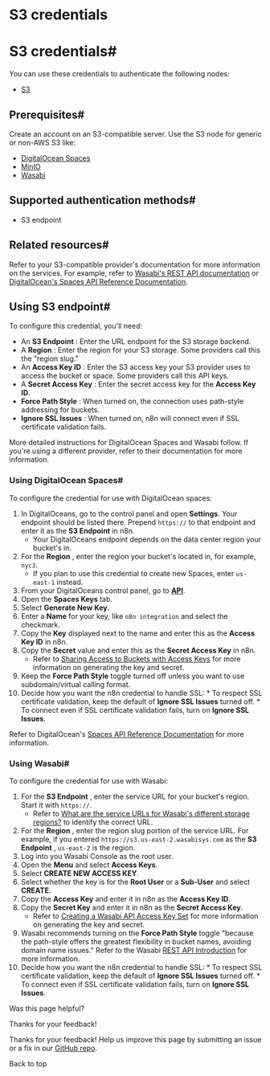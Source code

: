 # S3 credentials

[ ](https://github.com/n8n-io/n8n-docs/edit/main/docs/integrations/builtin/credentials/s3.md "Edit this page")

# S3 credentials#

You can use these credentials to authenticate the following nodes:

  * [S3](../../app-nodes/n8n-nodes-base.s3/)



## Prerequisites#

Create an account on an S3-compatible server. Use the S3 node for generic or non-AWS S3 like:

  * [DigitalOcean Spaces](https://www.digitalocean.com/products/spaces)
  * [MinIO](https://min.io/)
  * [Wasabi](https://wasabi.com/)



## Supported authentication methods#

  * S3 endpoint



## Related resources#

Refer to your S3-compatible provider's documentation for more information on the services. For example, refer to [Wasabi's REST API documentation](https://docs.wasabi.com/docs/rest-api-introduction) or [DigitalOcean's Spaces API Reference Documentation](https://docs.digitalocean.com/reference/api/spaces-api/).

## Using S3 endpoint#

To configure this credential, you'll need:

  * An **S3 Endpoint** : Enter the URL endpoint for the S3 storage backend.
  * A **Region** : Enter the region for your S3 storage. Some providers call this the "region slug."
  * An **Access Key ID** : Enter the S3 access key your S3 provider uses to access the bucket or space. Some providers call this API keys.
  * A **Secret Access Key** : Enter the secret access key for the **Access Key ID**.
  * **Force Path Style** : When turned on, the connection uses path-style addressing for buckets.
  * **Ignore SSL Issues** : When turned on, n8n will connect even if SSL certificate validation fails.



More detailed instructions for DigitalOcean Spaces and Wasabi follow. If you're using a different provider, refer to their documentation for more information. 

### Using DigitalOcean Spaces#

To configure the credential for use with DigitalOcean spaces:

  1. In DigitalOceans, go to the control panel and open **Settings**. Your endpoint should be listed there. Prepend `https://` to that endpoint and enter it as the **S3 Endpoint** in n8n.
     * Your DigitalOceans endpoint depends on the data center region your bucket's in.
  2. For the **Region** , enter the region your bucket's located in, for example, `nyc3`.
     * If you plan to use this credential to create new Spaces, enter `us-east-1` instead.
  3. From your DigitalOceans control panel, go to [**API**](https://cloud.digitalocean.com/account/api/spaces).
  4. Open the **Spaces Keys** tab.
  5. Select **Generate New Key**.
  6. Enter a **Name** for your key, like `n8n integration` and select the checkmark.
  7. Copy the **Key** displayed next to the name and enter this as the **Access Key ID** in n8n.
  8. Copy the **Secret** value and enter this as the **Secret Access Key** in n8n.
     * Refer to [Sharing Access to Buckets with Access Keys](https://docs.digitalocean.com/products/spaces/how-to/manage-access/#access-keys) for more information on generating the key and secret.
  9. Keep the **Force Path Style** toggle turned off unless you want to use subdomain/virtual calling format.
  10. Decide how you want the n8n credential to handle SSL:
     * To respect SSL certificate validation, keep the default of **Ignore SSL Issues** turned off.
     * To connect even if SSL certificate validation fails, turn on **Ignore SSL Issues**.



Refer to DigitalOcean's [Spaces API Reference Documentation](https://docs.digitalocean.com/reference/api/spaces-api/) for more information.

### Using Wasabi#

To configure the credential for use with Wasabi:

  1. For the **S3 Endpoint** , enter the service URL for your bucket's region. Start it with `https://`.
     * Refer to [What are the service URLs for Wasabi's different storage regions?](https://knowledgebase.wasabi.com/hc/en-us/articles/360015106031-What-are-the-service-URLs-for-Wasabi-s-different-storage-regions) to identify the correct URL.
  2. For the **Region** , enter the region slug portion of the service URL. For example, if you entered `https://s3.us-east-2.wasabisys.com` as the **S3 Endpoint** , `us-east-2` is the region.
  3. Log into you Wasabi Console as the root user.
  4. Open the **Menu** and select **Access Keys**.
  5. Select **CREATE NEW ACCESS KEY**.
  6. Select whether the key is for the **Root User** or a **Sub-User** and select **CREATE**.
  7. Copy the **Access Key** and enter it in n8n as the **Access Key ID**.
  8. Copy the **Secret Key** and enter it in n8n as the **Secret Access Key**.
     * Refer to [Creating a Wasabi API Access Key Set](https://knowledgebase.wasabi.com/hc/en-us/articles/360019677192-Creating-a-Wasabi-API-Access-Key-Set) for more information on generating the key and secret.
  9. Wasabi recommends turning on the **Force Path Style** toggle "because the path-style offers the greatest flexibility in bucket names, avoiding domain name issues." Refer to the Wasabi [REST API Introduction](https://docs.wasabi.com/docs/rest-api-introduction) for more information.
  10. Decide how you want the n8n credential to handle SSL:
     * To respect SSL certificate validation, keep the default of **Ignore SSL Issues** turned off.
     * To connect even if SSL certificate validation fails, turn on **Ignore SSL Issues**.

Was this page helpful? 

Thanks for your feedback! 

Thanks for your feedback! Help us improve this page by submitting an issue or a fix in our [GitHub repo](https://github.com/n8n-io/n8n-docs). 

Back to top 
